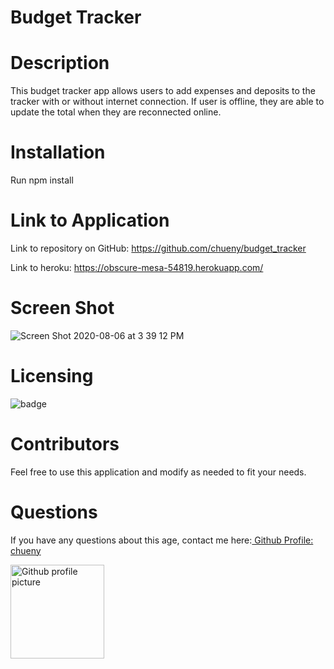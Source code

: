 # Budget Tracker
 
# Description
This budget tracker app allows users to add expenses and deposits to the tracker with or without internet connection.  If user is offline, they are able to update the total when they are reconnected online.
 
# Installation
Run npm install 

# Link to Application 
Link to repository on GitHub: https://github.com/chueny/budget_tracker

Link to heroku: https://obscure-mesa-54819.herokuapp.com/

# Screen Shot
![Screen Shot 2020-08-06 at 3 39 12 PM](https://user-images.githubusercontent.com/17972802/89580476-03477800-d7fb-11ea-84e7-f5cd0734fdb5.png)


# Licensing
<img src="https://img.shields.io/badge/License-${data.license}-blue" alt="badge">

# Contributors
Feel free to use this application and modify as needed to fit your needs.

# Questions
 If you have any questions about this age, contact me here:<a href="https://github.com/chueny"> Github Profile: chueny</a>

<img src="https://avatars1.githubusercontent.com/u/17972802?v=4" alt="Github profile picture" width="150">
